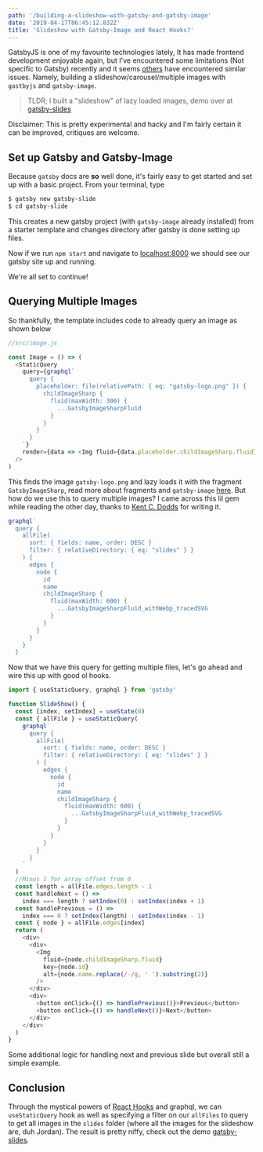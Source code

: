 ```yaml
---
path: '/building-a-slideshow-with-gatsby-and-gatsby-image'
date: '2019-04-17T06:45:12.832Z'
title: 'Slideshow with Gatsby-Image and React Hooks?'
---
```


GatsbyJS is one of my favourite technologies lately, It has made frontend development enjoyable again, but I've encountered some limitations (Not specific to Gatsby)
recently and it seems [others](https://spectrum.chat/gatsby-js/general/slideshow-with-gatsby-image~690e3aee-3f2a-4bb6-9acb-2dc2b903b243) have encountered similar issues. Namely, building a slideshow/carousel/multiple images with
`gastbyjs` and `gatsby-image`.

> TLDR; I built a "slideshow" of lazy loaded images, demo over at [gatsby-slides](https://gatsby-slides-cv2pxyejg.now.sh/)

Disclaimer: This is pretty experimental and hacky and I'm fairly certain it can be improved, critiques are welcome.

## Set up Gatsby and Gatsby-Image

Because `gatsby` docs are **so** well done, it's fairly easy to get started and set up with a basic project. From your terminal, type

```bash
$ gatsby new gatsby-slide
$ cd gatsby-slide
```

This creates a new gatsby project (with `gatsby-image` already installed) from a starter template and changes directory after gatsby is done setting up files.

Now if we run `npm start` and navigate to [localhost:8000](http://localhost:8000) we should see our gatsby site up and running.

We're all set to continue!

## Querying Multiple Images

So thankfully, the template includes code to already query an image as shown below

```js
//src/image.js

const Image = () => (
  <StaticQuery
    query={graphql`
      query {
        placeholder: file(relativePath: { eq: "gatsby-logo.png" }) {
          childImageSharp {
            fluid(maxWidth: 300) {
              ...GatsbyImageSharpFluid
            }
          }
        }
      }
    `}
    render={data => <Img fluid={data.placeholder.childImageSharp.fluid} />}
  />
)
```

This finds the image `gatsby-logo.png` and lazy loads it with the
fragment `GatsbyImageSharp`, read more about fragments and `gatsby-image` [here](https://www.gatsbyjs.org/packages/gatsby-image/). But how do we
use this to query multiple images? I came across this lil gem while reading the other day, thanks to [Kent C. Dodds](https://github.com/kentcdodds/kentcdodds.com/blob/master/src/components/testing-cta.js#L75) for writing it.

```js
graphql`
  query {
    allFile(
      sort: { fields: name, order: DESC }
      filter: { relativeDirectory: { eq: "slides" } }
    ) {
      edges {
        node {
          id
          name
          childImageSharp {
            fluid(maxWidth: 600) {
              ...GatsbyImageSharpFluid_withWebp_tracedSVG
            }
          }
        }
      }
    }
  }
```

Now that we have this query for getting multiple files, let's go ahead and wire this up with good ol hooks.

```js
import { useStaticQuery, graphql } from 'gatsby'

function SlideShow() {
  const [index, setIndex] = useState(0)
  const { allFile } = useStaticQuery(
    graphql`
      query {
        allFile(
          sort: { fields: name, order: DESC }
          filter: { relativeDirectory: { eq: "slides" } }
        ) {
          edges {
            node {
              id
              name
              childImageSharp {
                fluid(maxWidth: 600) {
                  ...GatsbyImageSharpFluid_withWebp_tracedSVG
                }
              }
            }
          }
        }
      }
    `
  )
  //Minus 1 for array offset from 0
  const length = allFile.edges.length - 1
  const handleNext = () =>
    index === length ? setIndex(0) : setIndex(index + 1)
  const handlePrevious = () =>
    index === 0 ? setIndex(length) : setIndex(index - 1)
  const { node } = allFile.edges[index]
  return (
    <div>
      <div>
        <Img
          fluid={node.childImageSharp.fluid}
          key={node.id}
          alt={node.name.replace(/-/g, ' ').substring(2)}
        />
      </div>
      <div>
        <button onClick={() => handlePrevious()}>Previous</button>
        <button onClick={() => handleNext()}>Next</button>
      </div>
    </div>
  )
}
```

Some additional logic for handling next and previous slide but overall still a simple example.

## Conclusion

Through the mystical powers of [React Hooks](https://reactjs.org/docs/hooks-intro.html) and graphql, we can `useStaticQuery` hook as well
as specifying a filter on our `allFiles` to query to get all images in the `slides` folder (where all the images for the slideshow are, duh Jordan). The result is pretty niffy, check out the demo [gatsby-slides](https://gatsby-slides-cv2pxyejg.now.sh/).
